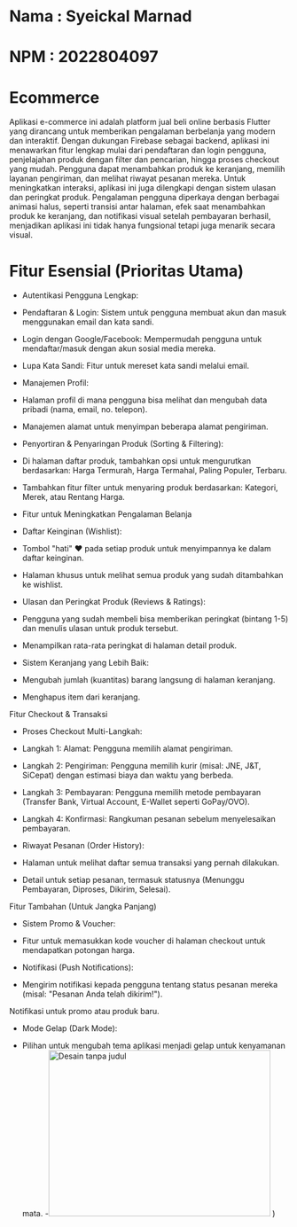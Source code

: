 # Nama : Syeickal Marnad
# NPM : 2022804097

# Ecommerce
Aplikasi e-commerce ini adalah platform jual beli online berbasis Flutter yang dirancang untuk memberikan pengalaman berbelanja yang modern dan interaktif. Dengan dukungan Firebase sebagai backend, aplikasi ini menawarkan fitur lengkap mulai dari pendaftaran dan login pengguna, penjelajahan produk dengan filter dan pencarian, hingga proses checkout yang mudah. Pengguna dapat menambahkan produk ke keranjang, memilih layanan pengiriman, dan melihat riwayat pesanan mereka. Untuk meningkatkan interaksi, aplikasi ini juga dilengkapi dengan sistem ulasan dan peringkat produk. Pengalaman pengguna diperkaya dengan berbagai animasi halus, seperti transisi antar halaman, efek saat menambahkan produk ke keranjang, dan notifikasi visual setelah pembayaran berhasil, menjadikan aplikasi ini tidak hanya fungsional tetapi juga menarik secara visual.

# Fitur Esensial (Prioritas Utama)
+ Autentikasi Pengguna Lengkap:

 - Pendaftaran & Login: Sistem untuk pengguna membuat akun dan masuk menggunakan email dan kata sandi.

 - Login dengan Google/Facebook: Mempermudah pengguna untuk mendaftar/masuk dengan akun sosial media mereka.

 - Lupa Kata Sandi: Fitur untuk mereset kata sandi melalui email.

+ Manajemen Profil:

 - Halaman profil di mana pengguna bisa melihat dan mengubah data pribadi (nama, email, no. telepon).

 - Manajemen alamat untuk menyimpan beberapa alamat pengiriman.

+ Penyortiran & Penyaringan Produk (Sorting & Filtering):

 - Di halaman daftar produk, tambahkan opsi untuk mengurutkan berdasarkan: Harga Termurah, Harga Termahal, Paling Populer, Terbaru.

 - Tambahkan fitur filter untuk menyaring produk berdasarkan: Kategori, Merek, atau Rentang Harga.

 - Fitur untuk Meningkatkan Pengalaman Belanja
+ Daftar Keinginan (Wishlist):

 - Tombol "hati" ❤️ pada setiap produk untuk menyimpannya ke dalam daftar keinginan.

 - Halaman khusus untuk melihat semua produk yang sudah ditambahkan ke wishlist.

+ Ulasan dan Peringkat Produk (Reviews & Ratings):

 - Pengguna yang sudah membeli bisa memberikan peringkat (bintang 1-5) dan menulis ulasan untuk produk tersebut.

 - Menampilkan rata-rata peringkat di halaman detail produk.

+ Sistem Keranjang yang Lebih Baik:

 - Mengubah jumlah (kuantitas) barang langsung di halaman keranjang.

 - Menghapus item dari keranjang.

Fitur Checkout & Transaksi
+ Proses Checkout Multi-Langkah:

 - Langkah 1: Alamat: Pengguna memilih alamat pengiriman.

 - Langkah 2: Pengiriman: Pengguna memilih kurir (misal: JNE, J&T, SiCepat) dengan estimasi biaya dan waktu yang berbeda.

 - Langkah 3: Pembayaran: Pengguna memilih metode pembayaran (Transfer Bank, Virtual Account, E-Wallet seperti GoPay/OVO).

 - Langkah 4: Konfirmasi: Rangkuman pesanan sebelum menyelesaikan pembayaran.

+ Riwayat Pesanan (Order History):

 - Halaman untuk melihat daftar semua transaksi yang pernah dilakukan.

 - Detail untuk setiap pesanan, termasuk statusnya (Menunggu Pembayaran, Diproses, Dikirim, Selesai).

Fitur Tambahan (Untuk Jangka Panjang)
+ Sistem Promo & Voucher:

 - Fitur untuk memasukkan kode voucher di halaman checkout untuk mendapatkan potongan harga.

 - Notifikasi (Push Notifications):

 - Mengirim notifikasi kepada pengguna tentang status pesanan mereka (misal: "Pesanan Anda telah dikirim!").

 Notifikasi untuk promo atau produk baru.
+ Mode Gelap (Dark Mode):

 - Pilihan untuk mengubah tema aplikasi menjadi gelap untuk kenyamanan mata.
-<img width="400" height="300" alt="Desain tanpa judul" src="https://github.com/user-attachments/assets/df4d1393-bb47-4f7a-842d-bee8bfc6b3ca" />
)
 
